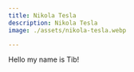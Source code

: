 ```yaml
---
title: Nikola Tesla
description: Nikola Tesla
image: ./assets/nikola-tesla.webp

---
```


Hello my name is Tib!
